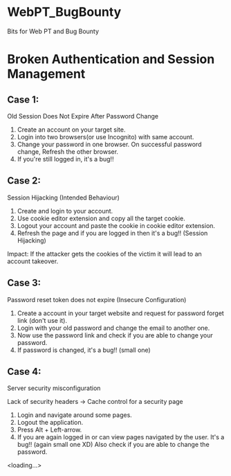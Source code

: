 # WebPT_BugBounty
Bits for Web PT and Bug Bounty

# Broken Authentication and Session Management
## Case 1:

Old Session Does Not Expire After Password Change

1) Create an account on your target site.
2) Login into two browsers(or use Incognito) with same account.
3) Change your password in one browser. On successful password change, Refresh the other browser.
4) If you're still logged in, it's a bug!!

## Case 2:

Session Hijacking (Intended Behaviour)

1) Create and login to your account.
2) Use cookie editor extension and copy all the target cookie.
3) Logout your account and paste the cookie in cookie editor extension.
4) Refresh the page and if you are logged in then it's a bug!! (Session Hijacking)

Impact: If the attacker gets the cookies of the victim it will lead to an account takeover.

## Case 3:

Password reset token does not expire (Insecure Configuration)

1) Create a account in your target website and request for password forget link (don't use it).
2) Login with your old password and change the email to another one.
3) Now use the password link and check if you are able to change your password.
4) If password is changed, it's a bug!! (small one)

## Case 4:

Server security misconfiguration

Lack of security headers -> Cache control for a security page

1) Login and navigate around some pages.
2) Logout the application.
3) Press Alt + Left-arrow.
4) If you are again logged in or can view pages navigated by the user. It's a bug!! (again small one XD) Also check if you are able to change the password.

<loading...>
